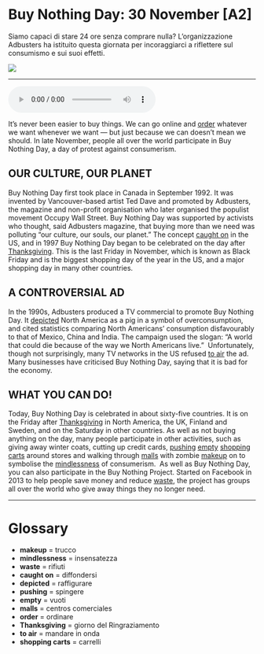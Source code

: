 # Buy Nothing Day: 30 November   [A2]

Siamo capaci di stare 24 ore senza comprare nulla? L’organizzazione Adbusters ha istituito questa giornata per incoraggiarci a riflettere sul consumismo e sui suoi effetti.

![](Buy%20Nothing%20Day%2030%20November.webp)

--------------

<div>
<audio controls autoplay>
    <source src="https:/raw.githubusercontent.com/dartie/speakup/main/2024-11/Buy%20Nothing%20Day%2030%20November.mp3" type="audio/mpeg">
</audio>
</div>


It’s never been easier to buy things. We can go online and [order](## "ordinare") whatever we want whenever we want — but just because we can doesn’t mean we should. In late November, people all over the world participate in Buy Nothing Day, a day of protest against consumerism.   

## OUR CULTURE, OUR PLANET
Buy Nothing Day first took place in Canada in September 1992. It was invented by Vancouver-based artist Ted Dave and promoted by Adbusters, the magazine and non-profit organisation who later organised the populist movement Occupy Wall Street. Buy Nothing Day was supported by activists who thought, said Adbusters magazine, that buying more than we need was polluting “our culture, our souls, our planet.”
The concept [caught on](## "diffondersi") in the US, and in 1997 Buy Nothing Day began to be celebrated on the day after [Thanksgiving](## "giorno del Ringraziamento"). This is the last Friday in November, which is known as Black Friday and is the biggest shopping day of the year in the US, and a major shopping day in many other countries. 

## A CONTROVERSIAL AD
In the 1990s, Adbusters produced a TV commercial to promote Buy Nothing Day. It [depicted](## "raffigurare") North America as a pig in a symbol of overconsumption, and cited statistics comparing North Americans’ consumption disfavourably to that of Mexico, China and India. The campaign used the slogan: “A world that could die because of the way we North Americans live.” 
Unfortunately, though not surprisingly, many TV networks in the US refused [to air](## "mandare in onda") the ad. Many businesses have criticised Buy Nothing Day, saying that it is bad for the economy. 

## WHAT YOU CAN DO!
Today, Buy Nothing Day is celebrated in about sixty-five countries. It is on the Friday after [Thanksgiving](## "giorno del Ringraziamento") in North America, the UK, Finland and Sweden, and on the Saturday in other countries. As well as not buying anything on the day, many people participate in other activities, such as giving away winter coats, cutting up credit cards, [pushing](## "spingere") [empty](## "vuoti") [shopping carts](## "carrelli") around stores and walking through [malls](## "centros comerciales") with zombie [makeup](## "trucco") on to symbolise the [mindlessness](## "insensatezza") of consumerism. 
As well as Buy Nothing Day, you can also participate in the Buy Nothing Project. Started on Facebook in 2013 to help people save money and reduce [waste](## "rifiuti"), the project has groups all over the world who give away things they no longer need.  

--------------

<div style = "display:block; clear:both; page-break-after:always;"></div>

# Glossary
* **makeup** = trucco
* **mindlessness** = insensatezza
* **waste** = rifiuti
* **caught on** = diffondersi
* **depicted** = raffigurare
* **pushing** = spingere
* **empty** = vuoti
* **malls** = centros comerciales
* **order** = ordinare
* **Thanksgiving** = giorno del Ringraziamento
* **to air** = mandare in onda
* **shopping carts** = carrelli
